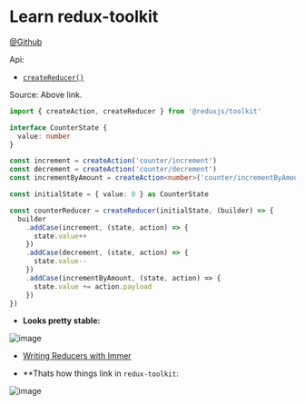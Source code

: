 # Learn redux-toolkit

[@Github](https://github.com/reduxjs/redux-toolkit)

Api:

- [`createReducer()`](https://redux-toolkit.js.org/api/createReducer)

Source: Above link.

```ts
import { createAction, createReducer } from '@reduxjs/toolkit'

interface CounterState {
  value: number
}

const increment = createAction('counter/increment')
const decrement = createAction('counter/decrement')
const incrementByAmount = createAction<number>('counter/incrementByAmount')

const initialState = { value: 0 } as CounterState

const counterReducer = createReducer(initialState, (builder) => {
  builder
    .addCase(increment, (state, action) => {
      state.value++
    })
    .addCase(decrement, (state, action) => {
      state.value--
    })
    .addCase(incrementByAmount, (state, action) => {
      state.value += action.payload
    })
})
```

- **Looks pretty stable:**

![image](https://user-images.githubusercontent.com/31458531/188593979-7a5b7aa8-4dba-407d-95d6-c1d5869b8cdd.png)

- [Writing Reducers with Immer](https://redux-toolkit.js.org/usage/immer-reducers)


- **Thats how things link in `redux-toolkit`:

![image](https://user-images.githubusercontent.com/31458531/188605966-dbd8197e-7b5b-47c3-9fd4-5f306dbd997a.png)
